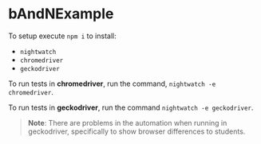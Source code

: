 # bAndNExample

To setup execute `npm i` to install:
* `nightwatch`
* `chromedriver`
* `geckodriver`

To run tests in **chromedriver**, run the command, `nightwatch -e chromedriver`.

To run tests in **geckodriver**, run the command `nightwatch -e geckodriver`.

> **Note**: There are problems in the automation when running in geckodriver, specifically to show browser differences to students.
